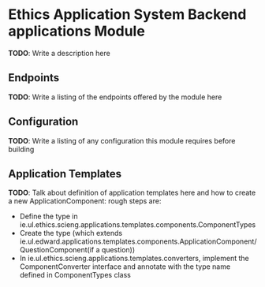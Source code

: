 # Ethics Application System Backend applications Module
**TODO**: Write a description here

## Endpoints
**TODO**: Write a listing of the endpoints offered by the module here

## Configuration
**TODO**: Write a listing of any configuration this module requires before building

## Application Templates
**TODO**: Talk about definition of application templates here and how to create a new ApplicationComponent:
rough steps are:
* Define the type in ie.ul.ethics.scieng.applications.templates.components.ComponentTypes
* Create the type (which extends ie.ul.edward.applications.templates.components.ApplicationComponent/QuestionComponent(if a question))
* In ie.ul.ethics.scieng.applications.templates.converters, implement the ComponentConverter interface and annotate with the type name defined in ComponentTypes class